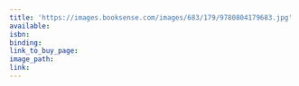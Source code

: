 ```yaml
---
title: 'https://images.booksense.com/images/683/179/9780804179683.jpg'
available:
isbn:
binding:
link_to_buy_page:
image_path:
link:
---
```

